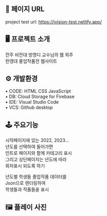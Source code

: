 ## 🔗 페이지 URL 
project test url: https://jvision-test.netlify.app/  

## 🖥 프로젝트 소개 
전주 비전대 방영디 교수님의 웹 외주  
한영대 졸업작품전 웹사이트  

## ⚙️ 개발환경  

• CODE: HTML CSS JavaScript   
• DB: Cloud Storage for Firebase  
• IDE: Visual Studio Code  
• VCS: Github desktop   

## 🕹 주요기능  

시작페이지에 있는 2022, 2023...  
년도를 선택하여 들어가면  
인트로 페이지와 함께 카테고리 표시  
그리고 상단페이지는 년도에 따라  
회차표시 되도록 하기  
  
년도별 학생들 졸업작품 데이터를  
Json으로 렌더링하여  
학생들과 작품들을 표시  


## 🖼 플레이 사진

 


